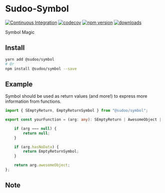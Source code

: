 # Sudoo-Symbol

[![Continuous Integration](https://github.com/SudoDotDog/Sudoo-Symbol/actions/workflows/ci.yml/badge.svg)](https://github.com/SudoDotDog/Sudoo-Symbol/actions/workflows/ci.yml)
[![codecov](https://codecov.io/gh/SudoDotDog/Sudoo-Symbol/branch/main/graph/badge.svg)](https://codecov.io/gh/SudoDotDog/Sudoo-Symbol)
[![npm version](https://badge.fury.io/js/%40sudoo%2Fsymbol.svg)](https://badge.fury.io/js/%40sudoo%2Fsymbol)
[![downloads](https://img.shields.io/npm/dm/@sudoo/symbol.svg)](https://www.npmjs.com/package/@sudoo/symbol)

Symbol Magic

## Install

```sh
yarn add @sudoo/symbol
# Or
npm install @sudoo/symbol --save
```

## Example

Symbol should be used as return values (and more!) to express more information from functions.

```ts
import { SEmptyReturn, EmptyReturnSymbol } from "@sudoo/symbol";

export const yourFunction = (arg: any): SEmptyReturn | AwesomeObject | null => {

    if (arg === null) {
        return null;
    }

    if (arg.hasNoData) {
        return EmptyReturnSymbol;
    }

    return arg.awesomeObject;
};
```

## Note

